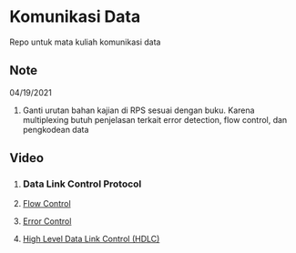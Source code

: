 # Komunikasi Data

Repo untuk mata kuliah komunikasi data

## Note
04/19/2021
1. Ganti urutan bahan kajian di RPS sesuai dengan buku. Karena multiplexing butuh penjelasan terkait error detection, flow control, dan pengkodean data

## Video

1. ### Data Link Control Protocol

1. [Flow Control](https://drive.google.com/file/d/1tdDyu7iAoxGY-Y_xKz8iFvRMlTHZTULc/view?usp=sharing)

2. [Error Control](https://drive.google.com/file/d/1dog0V_NOgGlPTXiqwgyn53M9pT47vGNh/view?usp=sharing)

3. [High Level Data Link Control (HDLC)](https://drive.google.com/file/d/1V4YSBybyPFXB5P3Vw4yZm7-hoSZZx8yu/view?usp=sharing)

### 